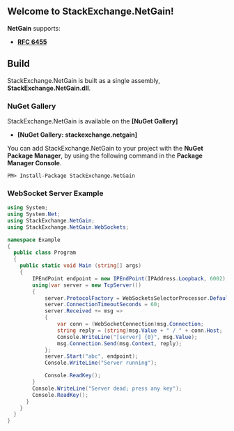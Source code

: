 ## Welcome to StackExchange.NetGain! ##

**NetGain** supports:

- **[RFC 6455](#supported-websocket-specifications)**

## Build ##

StackExchange.NetGain is built as a single assembly, **StackExchange.NetGain.dll**.

### NuGet Gallery ###

StackExchange.NetGain is available on the **[NuGet Gallery]**

- **[NuGet Gallery: stackexchange.netgain]**

You can add StackExchange.NetGain to your project with the **NuGet Package Manager**, by using the following command in the **Package Manager Console**.

    PM> Install-Package StackExchange.NetGain

### WebSocket Server Example ###

```csharp
using System;
using System.Net;
using StackExchange.NetGain;
using StackExchange.NetGain.WebSockets;

namespace Example
{
  public class Program
  {
    public static void Main (string[] args)
    {
		IPEndPoint endpoint = new IPEndPoint(IPAddress.Loopback, 6002);
		using(var server = new TcpServer())
		{
			server.ProtocolFactory = WebSocketsSelectorProcessor.Default;
			server.ConnectionTimeoutSeconds = 60;
			server.Received += msg =>
			{
				var conn = (WebSocketConnection)msg.Connection;
				string reply = (string)msg.Value + " / " + conn.Host;
				Console.WriteLine("[server] {0}", msg.Value);
				msg.Connection.Send(msg.Context, reply);
			};
			server.Start("abc", endpoint);
			Console.WriteLine("Server running");

			Console.ReadKey();
		}
		Console.WriteLine("Server dead; press any key");
		Console.ReadKey();
      }
    }
  }
}
```

